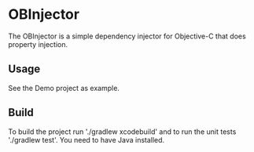 # OBInjector

The OBInjector is a simple dependency injector for Objective-C that does property injection.


## Usage

See the Demo project as example.


## Build

To build the project run './gradlew xcodebuild' and to run the unit tests './gradlew test'. You need to have Java installed.